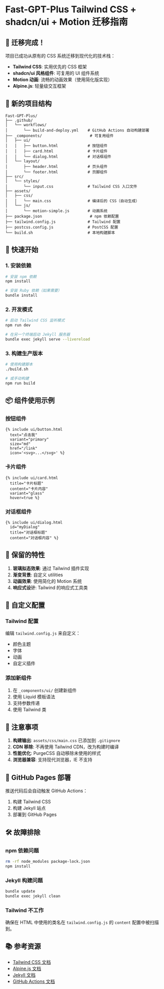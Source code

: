 # Fast-GPT-Plus Tailwind CSS + shadcn/ui + Motion 迁移指南

## 🎉 迁移完成！

项目已成功从原有的 CSS 系统迁移到现代化的技术栈：

- **Tailwind CSS**: 实用优先的 CSS 框架
- **shadcn/ui 风格组件**: 可复用的 UI 组件系统
- **Motion 动画**: 流畅的动画效果（使用简化版实现）
- **Alpine.js**: 轻量级交互框架

## 📁 新的项目结构

```
Fast-GPT-Plus/
├── .github/
│   └── workflows/
│       └── build-and-deploy.yml    # GitHub Actions 自动构建部署
├── _components/                     # 可复用组件
│   ├── ui/
│   │   ├── button.html             # 按钮组件
│   │   ├── card.html               # 卡片组件
│   │   └── dialog.html             # 对话框组件
│   └── layout/
│       ├── header.html             # 页头组件
│       └── footer.html             # 页脚组件
├── src/
│   └── styles/
│       └── input.css               # Tailwind CSS 入口文件
├── assets/
│   ├── css/
│   │   └── main.css                # 编译后的 CSS（自动生成）
│   └── js/
│       └── motion-simple.js        # 动画系统
├── package.json                     # npm 依赖配置
├── tailwind.config.js              # Tailwind 配置
├── postcss.config.js               # PostCSS 配置
└── build.sh                        # 本地构建脚本
```

## 🚀 快速开始

### 1. 安装依赖

```bash
# 安装 npm 依赖
npm install

# 安装 Ruby 依赖（如果需要）
bundle install
```

### 2. 开发模式

```bash
# 启动 Tailwind CSS 监听模式
npm run dev

# 在另一个终端启动 Jekyll 服务器
bundle exec jekyll serve --livereload
```

### 3. 构建生产版本

```bash
# 使用构建脚本
./build.sh

# 或手动构建
npm run build
```

## 📦 组件使用示例

### 按钮组件

```liquid
{% include ui/button.html 
  text="点击我" 
  variant="primary" 
  size="md" 
  href="/link"
  icon='<svg>...</svg>' %}
```

### 卡片组件

```liquid
{% include ui/card.html 
  title="卡片标题" 
  content="卡片内容"
  variant="glass"
  hover=true %}
```

### 对话框组件

```liquid
{% include ui/dialog.html 
  id="myDialog" 
  title="对话框标题" 
  content="对话框内容" %}
```

## 🎨 保留的特性

1. **玻璃拟态效果**: 通过 Tailwind 插件实现
2. **渐变背景**: 自定义 utilities
3. **动画效果**: 使用简化的 Motion 系统
4. **响应式设计**: Tailwind 的响应式工具类

## 🔧 自定义配置

### Tailwind 配置

编辑 `tailwind.config.js` 来自定义：
- 颜色主题
- 字体
- 动画
- 自定义插件

### 添加新组件

1. 在 `_components/ui/` 创建新组件
2. 使用 Liquid 模板语法
3. 支持参数传递
4. 使用 Tailwind 类

## 📝 注意事项

1. **构建输出**: `assets/css/main.css` 已添加到 `.gitignore`
2. **CDN 移除**: 不再使用 Tailwind CDN，改为构建时编译
3. **性能优化**: PurgeCSS 自动移除未使用的样式
4. **浏览器兼容**: 支持现代浏览器，IE 不支持

## 🚀 GitHub Pages 部署

推送代码后会自动触发 GitHub Actions：

1. 构建 Tailwind CSS
2. 构建 Jekyll 站点
3. 部署到 GitHub Pages

## 🛠️ 故障排除

### npm 依赖问题
```bash
rm -rf node_modules package-lock.json
npm install
```

### Jekyll 构建问题
```bash
bundle update
bundle exec jekyll clean
```

### Tailwind 不工作
确保在 HTML 中使用的类名在 `tailwind.config.js` 的 `content` 配置中被扫描到。

## 📚 参考资源

- [Tailwind CSS 文档](https://tailwindcss.com/docs)
- [Alpine.js 文档](https://alpinejs.dev)
- [Jekyll 文档](https://jekyllrb.com/docs/)
- [GitHub Actions 文档](https://docs.github.com/actions)